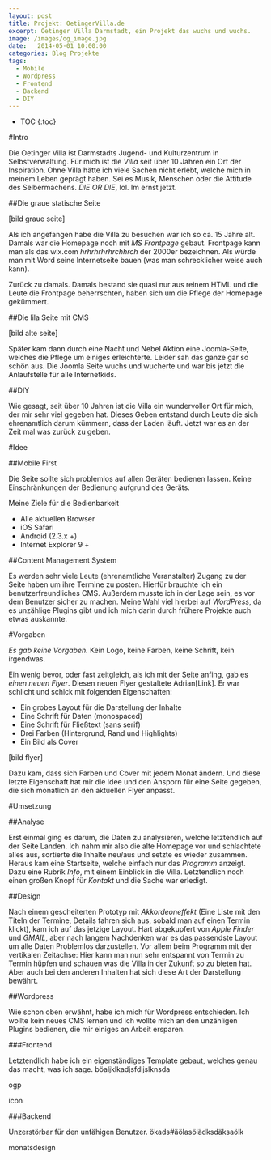 ```yaml
---
layout: post
title: Projekt: OetingerVilla.de
excerpt: Oetinger Villa Darmstadt, ein Projekt das wuchs und wuchs.
image: /images/og_image.jpg
date:   2014-05-01 10:00:00
categories: Blog Projekte
tags: 
  - Mobile
  - Wordpress
  - Frontend
  - Backend
  - DIY
---
```


* TOC
{:toc}


#Intro

Die Oetinger Villa ist Darmstadts Jugend- und Kulturzentrum in Selbstverwaltung. Für mich ist die *Villa* seit über 10 Jahren ein Ort der Inspiration. Ohne Villa hätte ich viele Sachen nicht erlebt, welche mich in meinem Leben geprägt haben. Sei es Musik, Menschen oder die Attitude des Selbermachens. *DIE OR DIE*, lol. Im ernst jetzt.

##Die graue statische Seite

[bild graue seite]

Als ich angefangen habe die Villa zu besuchen war ich so ca. 15 Jahre alt. Damals war die Homepage noch mit *MS Frontpage* gebaut. Frontpage kann man als das wix.com *hrhrhrhrhrchhrch* der 2000er bezeichnen. Als würde man mit Word seine Internetseite bauen (was man schrecklicher weise auch kann).

Zurück zu damals. Damals bestand sie quasi nur aus reinem HTML und die Leute die Frontpage beherrschten, haben sich um die Pflege der Homepage gekümmert. 

##Die lila Seite mit CMS

[bild alte seite]

Später kam dann durch eine Nacht und Nebel Aktion eine Joomla-Seite, welches die Pflege um einiges erleichterte. Leider sah das ganze gar so schön aus. Die Joomla Seite wuchs und wucherte und war bis jetzt die Anlaufstelle für alle Internetkids.

##DIY

Wie gesagt, seit über 10 Jahren ist die Villa ein wundervoller Ort für mich, der mir sehr viel gegeben hat. Dieses Geben entstand durch Leute die sich ehrenamtlich darum kümmern, dass der Laden läuft. Jetzt war es an der Zeit mal was zurück zu geben.

#Idee

##Mobile First

Die Seite sollte sich problemlos auf allen Geräten bedienen lassen. Keine Einschränkungen der Bedienung aufgrund des Geräts. 

Meine Ziele für die Bedienbarkeit

- Alle aktuellen Browser
- iOS Safari
- Android (2.3.x +)
- Internet Explorer 9 +

##Content Management System

Es werden sehr viele Leute (ehrenamtliche Veranstalter) Zugang zu der Seite haben um ihre Termine zu posten. Hierfür brauchte ich ein benutzerfreundliches CMS. Außerdem musste ich in der Lage sein, es vor dem Benutzer sicher zu machen. Meine Wahl viel hierbei auf *WordPress*, da es unzählige Plugins gibt und ich mich darin durch frühere Projekte auch etwas auskannte. 

#Vorgaben

*Es gab keine Vorgaben.* Kein Logo, keine Farben, keine Schrift, kein irgendwas.

Ein wenig bevor, oder fast zeitgleich, als ich mit der Seite anfing, gab es *einen neuen Flyer*. Diesen neuen Flyer gestaltete Adrian[Link]. Er war schlicht und schick mit folgenden Eigenschaften:

- Ein grobes Layout für die Darstellung der Inhalte
- Eine Schrift für Daten (monospaced)
- Eine Schrift für Fließtext (sans serif)
- Drei Farben (Hintergrund, Rand und Highlights)
- Ein Bild als Cover

[bild flyer]

Dazu kam, dass sich Farben und Cover mit jedem Monat ändern. Und diese letzte Eigenschaft hat mir die Idee und den Ansporn für eine Seite gegeben, die sich monatlich an den aktuellen Flyer anpasst.

#Umsetzung

##Analyse

Erst einmal ging es darum, die Daten zu analysieren, welche letztendlich auf der Seite Landen. Ich nahm mir also die alte Homepage vor und schlachtete alles aus, sortierte die Inhalte neu/aus und setzte es wieder zusammen. Heraus kam eine Startseite, welche einfach nur das *Programm* anzeigt. Dazu eine Rubrik *Info*, mit einem Einblick in die Villa. Letztendlich noch einen großen Knopf für *Kontakt* und die Sache war erledigt.

##Design

Nach einem gescheiterten Prototyp mit *Akkordeoneffekt* (Eine Liste mit den Titeln der Termine, Details fahren sich aus, sobald man auf einen Termin klickt), kam ich auf das jetzige Layout. Hart abgekupfert von *Apple Finder* und *GMAIL*, aber nach langem Nachdenken war es das passendste Layout um alle Daten Problemlos darzustellen. Vor allem beim Programm mit der vertikalen Zeitachse: Hier kann man nun sehr entspannt von Termin zu Termin hüpfen und schauen was die Villa in der Zukunft so zu bieten hat. Aber auch bei den anderen Inhalten hat sich diese Art der Darstellung bewährt.

##Wordpress

Wie schon oben erwähnt, habe ich mich für Wordpress entschieden. Ich wollte kein neues CMS lernen und ich wollte mich an den unzähligen Plugins bedienen, die mir einiges an Arbeit ersparen.

###Frontend

Letztendlich habe ich ein eigenständiges Template gebaut, welches genau das macht, was ich sage. böaljklkadjsfdljslknsda

ogp

icon



###Backend

Unzerstörbar für den unfähigen Benutzer. ökads#äölasölädksdäksaölk

monatsdesign

